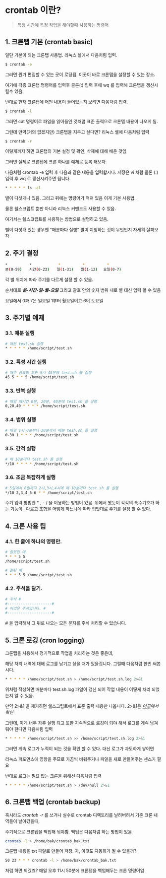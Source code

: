 # crontab 이란?


>특정 시간에 특정 작업을 해야할때 사용하는 명령어


## 1. 크론탭 기본 (crontab basic)

일단 기본이 되는 크론탭 사용법. 리눅스 쉘에서 다음처럼 입력.
```bash
$ crontab -e
```


그러면 뭔가 편집할 수 있는 곳이 로딩됨. 이곳이 바로 크론탭을 설정할 수 있는 장소. 

여기에 각종 크론탭 명령어를 입력후 콜론(:) 입력 후에 wq 를 입력해 크론탭을 갱신시킬수 있음.

반대로 현재 크론탭에 어떤 내용이 들어있는지 보려면 다음처럼 입력.
```bash
$ crontab -l
```

그러면 cat 명령어로 파일을 읽어들인 것처럼 표준 출력으로 크론탭 내용이 나오게 됨. 

그런데 만약(거의 없겠지만) 크론탭을 지우고 싶다면? 리눅스 쉘에 다음처럼 입력
```bash
$ crontab -r
```


이렇게까지 하면 크론탭의 기본 설정 및 확인, 삭제에 대해 배운 것임 

그러면 실제로 크론탭에 크론 하나를 예제로 등록 해보자.

다음처럼 crontab -e 입력 후 다음과 같은 내용을 입력합시다. 저장은 vi 처럼 콜론 (:) 입력 후 wq 로 갱신시켜주면 됩니다.
```bash
* * * * * ls -al
```

별이 다섯개나 있음. 그리고 뒤에는 명령어가 적혀 있음 이게 기본 사용법. 

물론 쉘스크립트 뿐만 아니라 리눅스 커맨드도 사용할 수 있음.

여기서는 쉘스크립트를 사용하는 방법으로 설명하고 있음.

별이 다섯개 있는 경우엔 "매분마다 실행" 별이 지칭하는 것이 무엇인지 자세히 살펴보자

## 2. 주기 결정
```bash
*　　　　　　*　　　　　　  *　　　　　　*　　　　　　*
분(0-59)　　시간(0-23)　　일(1-31)　　월(1-12)　 요일(0-7)
```


각 별 위치에 따라 주기를 다르게 설정 할 수 있음. 

순서대로 ***분-시간-일-월-요일*** 그리고 괄호 안의 숫자 범위 내로 별 대신 입력 할 수 있음

요일에서 0과 7은 일요일 1부터 월요일이고 6이 토요일

## 3. 주기별 예제

### 3.1. 매분 실행
```bash
# 매분 test.sh 실행
* * * * * /home/script/test.sh
```

### 3.2. 특정 시간 실행
```bash
# 매주 금요일 오전 5시 45분에 test.sh 를 실행
45 5 * * 5 /home/script/test.sh
```

### 3.3. 반복 실행
```bash
# 매일 매시간 0분, 20분, 40분에 test.sh 를 실행
0,20,40 * * * * /home/script/test.sh
```

### 3.4. 범위 실행
```bash
# 매일 1시 0분부터 30분까지 매분 tesh.sh 를 실행
0-30 1 * * * /home/script/test.sh
```

### 3.5. 간격 실행
```bash
# 매 10분마다 test.sh 를 실행
*/10 * * * * /home/script/test.sh
```

### 3.6. 조금 복잡하게 실행
```bash
# 5일에서 6일까지 2시,3시,4시에 매 10분마다 test.sh 를 실행
*/10 2,3,4 5-6 * * /home/script/test.sh
```

주기 입력 방법엔 * , - / 을 이용하는 방법이 있음. 위에서 봤듯이 각각의 특수기호가 하는 기능이 
 
다르고 조합을 어떻게 하느냐에 따라 입맛대로 주기를 설정 할 수 있다.

## 4. 크론 사용 팁

### 4.1. 한 줄에 하나의 명령만.
```bash
# 잘못된 예
* * * 5 5
/home/script/test.sh
```

```bash
# 잘된 예
* * * 5 5 /home/script/test.sh
```


### 4.2. 주석을 달기.
```bash
# 주석 #
#--------------------#
# 이것은 주석입니다. #
#--------------------#
```


# 을 입력해서 그 뒤로 나오는 모든 문자를 주석 처리할 수 있습니다.

## 5. 크론 로깅 (cron logging)

크론탭을 사용해서 정기적으로 작업을 처리하는 것은 좋은데, 

해당 처리 내역에 대해 로그를 남기고 싶을 때가 있을겁니다. 그럴때 다음처럼 한번 써봅시다.
```bash
* * * * * /home/script/test.sh > /home/script/test.sh.log 2>&1
```


위처럼 작성하면 매분마다 test.sh.log 파일이 갱신 되어 작업 내용이 어떻게 처리 되었는지 알 수 있음. 

만약 2>&1 을 제거하면 쉘스크립트에서 표준 출력 내용만 나옵니다. 2>&1은 *[이곳](https://jdm.kr/blog/4)에서 확인*

그런데, 이게 너무 자주 실행 되고 또한 지속적으로 로깅이 되야 해서 로그를 계속 남겨둬야 한다면 다음처럼 입력
```bash
* * * * * /home/script/test.sh >> /home/script/test.sh.log 2>&1
```


그러면 계속 로그가 누적이 되는 것을 확인 할 수 있다. 대신 로그가 과도하게 쌓이면 

리눅스 퍼포먼스에 영향을 주므로 가끔씩 비워주거나 파일을 새로 만들어주는 센스가 필요

반대로 로그는 필요 없는 크론을 위해선 다음처럼 입력
```bash
* * * * * /home/script/test.sh > /dev/null 2>&1
```


## 6. 크론탭 백업 (crontab backup)

혹시라도 *crontab -r* 를 쓰거나 실수로 crontab 디렉토리를 날려버려서 기존 크론 내역들이 날아갔을때, 

주기적으로 크론탭을 백업해 둬야함. 백업은 다음처럼 하는 방법이 있음
```bash
crontab -l > /home/bak/crontab_bak.txt
```


크론탭 내용을 txt 파일로 만들어 저장. 자, 이것도 자동화가 될 수 있을까?
```bash
50 23 * * * crontab -l > /home/bak/crontab_bak.txt
```


처럼 하면 되겠죠? 매일 오후 11시 50분에 크론탭을 백업해두는 크론 명령어임